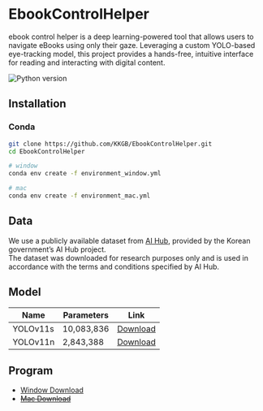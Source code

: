 # EbookControlHelper
ebook control helper is a deep learning-powered tool that allows users to navigate eBooks using only their gaze. Leveraging a custom YOLO-based eye-tracking model, this project provides a hands-free, intuitive interface for reading and interacting with digital content.

![Python version](https://img.shields.io/badge/Python-3.9-blue) 

## Installation
### Conda
```bash
git clone https://github.com/KKGB/EbookControlHelper.git
cd EbookControlHelper

# window
conda env create -f environment_window.yml

# mac
conda env create -f environment_mac.yml
```
## Data
We use a publicly available dataset from [AI Hub](https://www.aihub.or.kr/aihubdata/data/view.do?currMenu=115&topMenu=100&aihubDataSe=data&dataSetSn=548), provided by the Korean government’s AI Hub project.  
The dataset was downloaded for research purposes only and is used in accordance with the terms and conditions specified by AI Hub.

## Model
| Name | Parameters | Link |
|-----------|--------------|-----------|
| YOLOv11s  | 10,083,836        | [Download](https://drive.google.com/file/d/1eqGQkjUDku4U0In6x5GGQciVW7Dm1yHZ/view?usp=sharing) |
| YOLOv11n  | 2,843,388        | [Download](https://drive.google.com/file/d/1kFgXxgROzXhJwsZg7eyFz_wn69kgXu3v/view?usp=sharing) |

## Program
- [Window Download]()
- [~~Mac Download~~]()
